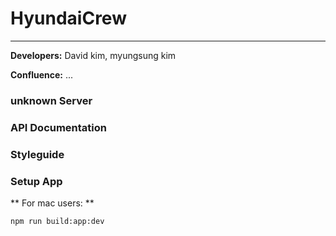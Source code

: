 # HyundaiCrew

---

**Developers:** David kim, myungsung kim

**Confluence:** ...

### unknown Server

### API Documentation

### Styleguide

### Setup App

** For mac users: **

```bash
npm run build:app:dev
```


